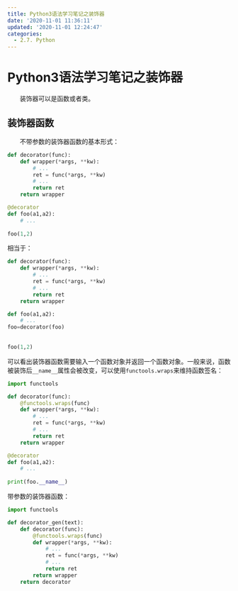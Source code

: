 ```yaml
---
title: Python3语法学习笔记之装饰器
date: '2020-11-01 11:36:11'
updated: '2020-11-01 12:24:47'
categories:
  - 2.7. Python
---
```

# Python3语法学习笔记之装饰器

　　装饰器可以是函数或者类。

## 装饰器函数

　　不带参数的装饰器函数的基本形式：

```python
def decorator(func):
    def wrapper(*args, **kw):
        # ...
        ret = func(*args, **kw)
        # ...
        return ret
    return wrapper

@decorator
def foo(a1,a2):
    # ...
    
foo(1,2)
```

相当于：

```python
def decorator(func):
    def wrapper(*args, **kw):
        # ...
        ret = func(*args, **kw)
        # ...
        return ret
    return wrapper

def foo(a1,a2):
    # ...
foo=decorator(foo)
    
    
foo(1,2)
```

可以看出装饰器函数需要输入一个函数对象并返回一个函数对象。一般来说，函数被装饰后`__name__`属性会被改变，可以使用`functools.wraps`来维持函数签名：

```python
import functools

def decorator(func):
    @functools.wraps(func)
    def wrapper(*args, **kw):
        # ...
        ret = func(*args, **kw)
        # ...
        return ret
    return wrapper

@decorator
def foo(a1,a2):
    # ...
    
print(foo.__name__)
```

带参数的装饰器函数：

```python
import functools

def decorator_gen(text):
    def decorator(func):
        @functools.wraps(func)
        def wrapper(*args, **kw):
            # ...
            ret = func(*args, **kw)
            # ...
            return ret
        return wrapper
    return decorator
```

